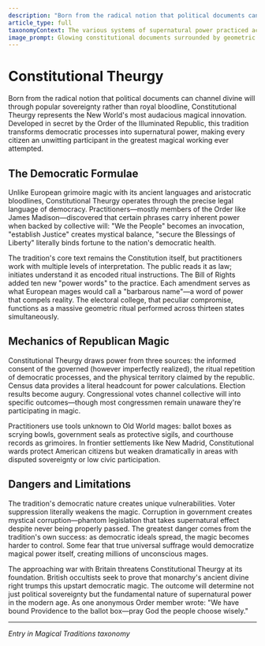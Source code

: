 ```yaml
---
description: "Born from the radical notion that political documents can channel divine will through popular sovereignty rather than royal bloodline, Constitutional Theurgy represents the New World's most audacious magical innovation. Developed in secret by the Order of the Illuminated Republic, this tradition transforms democratic processes into supernatural power, making every citizen an unwitting participant in the greatest magical working ever attempted."
article_type: full
taxonomyContext: The various systems of supernatural power practiced across the American frontier
image_prompt: Glowing constitutional documents surrounded by geometric patterns of democratic energy, quill pens writing by themselves in ethereal ink. Mystical chamber with American symbols transformed into arcane sigils, dramatic candlelight revealing magical working in progress.
---
```



# Constitutional Theurgy

Born from the radical notion that political documents can channel divine will through popular sovereignty rather than royal bloodline, Constitutional Theurgy represents the New World's most audacious magical innovation. Developed in secret by the Order of the Illuminated Republic, this tradition transforms democratic processes into supernatural power, making every citizen an unwitting participant in the greatest magical working ever attempted.

## The Democratic Formulae

Unlike European grimoire magic with its ancient languages and aristocratic bloodlines, Constitutional Theurgy operates through the precise legal language of democracy. Practitioners—mostly members of the Order like James Madison—discovered that certain phrases carry inherent power when backed by collective will: "We the People" becomes an invocation, "establish Justice" creates mystical balance, "secure the Blessings of Liberty" literally binds fortune to the nation's democratic health.

The tradition's core text remains the Constitution itself, but practitioners work with multiple levels of interpretation. The public reads it as law; initiates understand it as encoded ritual instructions. The Bill of Rights added ten new "power words" to the practice. Each amendment serves as what European mages would call a "barbarous name"—a word of power that compels reality. The electoral college, that peculiar compromise, functions as a massive geometric ritual performed across thirteen states simultaneously.

## Mechanics of Republican Magic

Constitutional Theurgy draws power from three sources: the informed consent of the governed (however imperfectly realized), the ritual repetition of democratic processes, and the physical territory claimed by the republic. Census data provides a literal headcount for power calculations. Election results become augury. Congressional votes channel collective will into specific outcomes—though most congressmen remain unaware they're participating in magic.

Practitioners use tools unknown to Old World mages: ballot boxes as scrying bowls, government seals as protective sigils, and courthouse records as grimoires. In frontier settlements like New Madrid, Constitutional wards protect American citizens but weaken dramatically in areas with disputed sovereignty or low civic participation.

## Dangers and Limitations

The tradition's democratic nature creates unique vulnerabilities. Voter suppression literally weakens the magic. Corruption in government creates mystical corruption—phantom legislation that takes supernatural effect despite never being properly passed. The greatest danger comes from the tradition's own success: as democratic ideals spread, the magic becomes harder to control. Some fear that true universal suffrage would democratize magical power itself, creating millions of unconscious mages.

The approaching war with Britain threatens Constitutional Theurgy at its foundation. British occultists seek to prove that monarchy's ancient divine right trumps this upstart democratic magic. The outcome will determine not just political sovereignty but the fundamental nature of supernatural power in the modern age. As one anonymous Order member wrote: "We have bound Providence to the ballot box—pray God the people choose wisely."

---
*Entry in Magical Traditions taxonomy*

